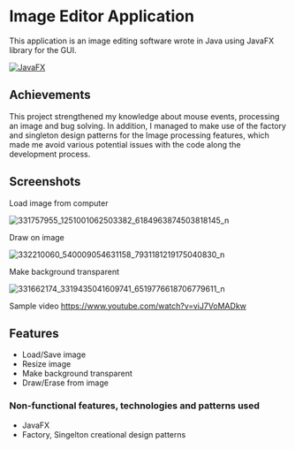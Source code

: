 # Image Editor Application


This application is an image editing software wrote in Java using JavaFX library for the GUI.


[![JavaFX](https://img.shields.io/badge/toolkit-JavaFX-orange)](https://openjfx.io/)

## Achievements
This project strengthened my knowledge about mouse events, processing an image and bug solving. In addition, I managed to make use of the factory and singleton design patterns for the Image processing features, which made me avoid various potential issues with the code along the development process.


## Screenshots
Load image from computer

![331757955_1251001062503382_6184963874503818145_n](https://user-images.githubusercontent.com/57831211/220613186-cb39fa48-220c-4e42-9ca7-2639623f2863.png)

Draw on image

![332210060_540009054631158_7931181219175040830_n](https://user-images.githubusercontent.com/57831211/220613316-c48efb89-cf03-4029-a8e9-8639457f900a.png)

Make background transparent

![331662174_3319435041609741_6519776618706779611_n](https://user-images.githubusercontent.com/57831211/220613400-28829d53-d6de-4c4e-87ba-8b6f805823b5.png)

Sample video
https://www.youtube.com/watch?v=viJ7VoMADkw




## Features

- Load/Save image
- Resize image
- Make background transparent
- Draw/Erase from image


### Non-functional features, technologies and patterns used
- JavaFX
-  Factory, Singelton creational design patterns
